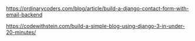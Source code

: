 https://ordinarycoders.com/blog/article/build-a-django-contact-form-with-email-backend

https://codewithstein.com/build-a-simple-blog-using-django-3-in-under-20-minutes/